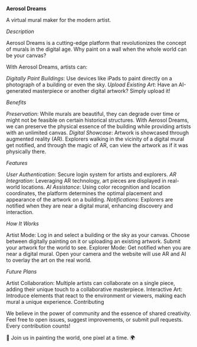 **Aerosol Dreams**

A virtual mural maker for the modern artist.

*Description*

Aerosol Dreams is a cutting-edge platform that revolutionizes the concept of murals in the digital age. Why paint on a wall when the whole world can be your canvas?

With Aerosol Dreams, artists can:

_Digitally Paint Buildings_: Use devices like iPads to paint directly on a photograph of a building or even the sky.
_Upload Existing Art_: Have an AI-generated masterpiece or another digital artwork? Simply upload it!

*Benefits*

_Preservation_: While murals are beautiful, they can degrade over time or might not be feasible on certain historical structures. With Aerosol Dreams, we can preserve the physical essence of the building while providing artists with an unlimited canvas.
_Digital Showcase_: Artwork is showcased through augmented reality (AR). Explorers walking in the vicinity of a digital mural get notified, and through the magic of AR, can view the artwork as if it was physically there.

*Features*

_User Authentication_: Secure login system for artists and explorers.
_AR Integration_: Leveraging AR technology, art pieces are displayed in real-world locations.
_AI Assistance_: Using color recognition and location coordinates, the platform determines the optimal placement and appearance of the artwork on a building.
_Notifications_: Explorers are notified when they are near a digital mural, enhancing discovery and interaction.

*How It Works*

Artist Mode:
Log in and select a building or the sky as your canvas.
Choose between digitally painting on it or uploading an existing artwork.
Submit your artwork for the world to see.
Explorer Mode:
Get notified when you are near a digital mural.
Open your camera and the website will use AR and AI to overlay the art on the real world.

*Future Plans*

Artist Collaboration: Multiple artists can collaborate on a single piece, adding their unique touch to a collaborative masterpiece.
Interactive Art: Introduce elements that react to the environment or viewers, making each mural a unique experience.
Contributing

We believe in the power of community and the essence of shared creativity. Feel free to open issues, suggest improvements, or submit pull requests. Every contribution counts!

🎨 Join us in painting the world, one pixel at a time. 🌍
